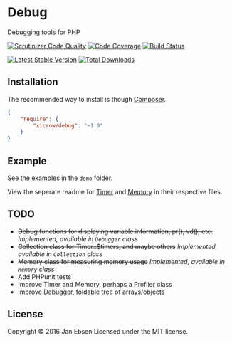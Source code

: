 # Debug
Debugging tools for PHP

[![Scrutinizer Code Quality](https://scrutinizer-ci.com/g/xicrow/debug/badges/quality-score.png?b=master)](https://scrutinizer-ci.com/g/xicrow/debug/?branch=master)
[![Code Coverage](https://scrutinizer-ci.com/g/xicrow/debug/badges/coverage.png?b=master)](https://scrutinizer-ci.com/g/xicrow/debug/?branch=master)
[![Build Status](https://scrutinizer-ci.com/g/xicrow/debug/badges/build.png?b=master)](https://scrutinizer-ci.com/g/xicrow/debug/build-status/master)

[![Latest Stable Version](https://poser.pugx.org/xicrow/debug/v/stable)](https://packagist.org/packages/xicrow/debug)
[![Total Downloads](https://poser.pugx.org/xicrow/debug/downloads)](https://packagist.org/packages/xicrow/debug)

## Installation
The recommended way to install is though [Composer](https://getcomposer.org/).
```JSON
{
    "require": {
        "xicrow/debug": "~1.0"
    }
}
```

## Example
See the examples in the `demo` folder.

View the seperate readme for [Timer](Timer.md) and [Memory](Memory.md) in their respective files.

## TODO
- ~~Debug functions for displaying variable information, pr(), vd(), etc.~~
	*Implemented, available in `Debugger` class*
- ~~Collection class for Timer::$timers, and maybe others~~
	*Implemented, available in `Collection` class*
- ~~Memory class for measuring memory usage~~
	*Implemented, available in `Memory` class*
- Add PHPunit tests
- Improve Timer and Memory, perhaps a Profiler class
- Improve Debugger, foldable tree of arrays/objects

## License
Copyright &copy; 2016 Jan Ebsen
Licensed under the MIT license.
